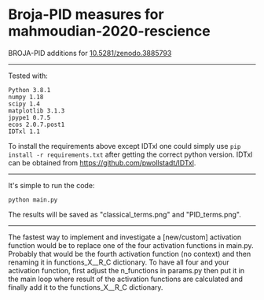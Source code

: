 # Broja-PID measures for mahmoudian-2020-rescience

BROJA-PID additions for [10.5281/zenodo.3885793](https://zenodo.org/record/3885793)

---

Tested with:
```
Python 3.8.1
numpy 1.18
scipy 1.4  
matplotlib 3.1.3
jpype1 0.7.5
ecos 2.0.7.post1
IDTxl 1.1
```
To install the requirements above except IDTxl one could simply use ```pip install -r requirements.txt``` after getting the correct python version. IDTxl can be obtained from https://github.com/pwollstadt/IDTxl.

---

It's simple to run the code:
```
python main.py
```
The results will be saved as "classical_terms.png" and "PID_terms.png".

---


The fastest way to implement and investigate a [new/custom] activation function would be to replace one of the four activation functions in main.py. Probably that would be the fourth activation function (no context) and then renaming it in functions_X__R_C dictionary. To have all four and your activation function, first adjust the n_functions in params.py then put it in the main loop where result of the activation functions are calculated and finally add it to the functions_X__R_C dictionary.
